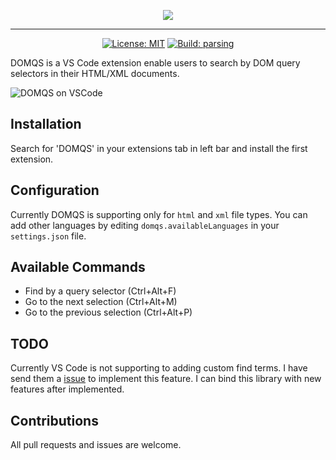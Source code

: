<p align="center"><img src="https://i.imgur.com/PhU8Xkr.png"></p>

---

<p align="center">
<a href="https://opensource.org/licenses/MIT"><img src="https://img.shields.io/badge/License-MIT-brightgreen.svg" alt="License: MIT"></a>
<a href="https://dev.azure.com/whizsid/DOMQS/_build/latest?definitionId=1&branchName=master"><img src="https://dev.azure.com/whizsid/DOMQS/_apis/build/status/whizsid.DOMQS?branchName=master" alt="Build: parsing"></a>
</p>

DOMQS is a VS Code extension enable users to search by DOM query selectors in their HTML/XML documents.

![DOMQS on VSCode](https://i.imgur.com/2pZw63l.gif)

## Installation

Search for 'DOMQS' in your extensions tab in left bar and install the first extension.

## Configuration

Currently DOMQS is supporting only for `html` and `xml` file types. You can add other languages by editing `domqs.availableLanguages` in your `settings.json` file.

## Available Commands

- Find by a query selector (Ctrl+Alt+F)
- Go to the next selection (Ctrl+Alt+M)
- Go to the previous selection (Ctrl+Alt+P)

## TODO

Currently VS Code is not supporting to adding custom find terms. I have send them a [issue](https://github.com/microsoft/vscode/issues/75152) to implement this feature. I can bind this library with new features after implemented.

## Contributions

All pull requests and issues are welcome.